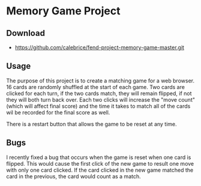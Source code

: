 # Memory Game Project

## Download

* https://github.com/calebrice/fend-project-memory-game-master.git

## Usage

The purpose of this project is to create a matching game for a web browser. 16 cards are randomly shuffled at the start of each game. Two cards are clicked for each turn, if the two cards match, they will remain flipped, if not they will both turn back over. Each two clicks will increase the "move count" (which will affect final score) and the time it takes to match all of the cards wil be recorded for the final score as well.

There is a restart button that allows the game to be reset at any time.

## Bugs

I recently fixed a bug that occurs when the game is reset when one card is flipped. This would cause the first click of the new game to result one move with only one card clicked. If the card clicked in the new game matched the card in the previous, the card would count as a match.
